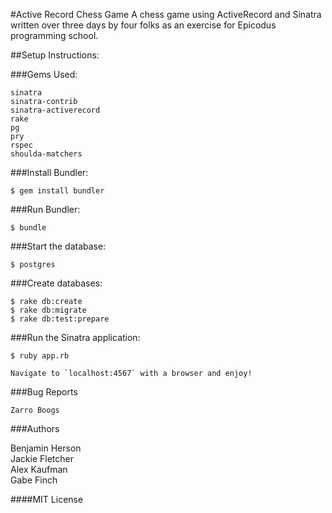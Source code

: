 #Active Record Chess Game
A chess game using ActiveRecord and Sinatra written over three days by four folks
as an exercise for Epicodus programming school.

##Setup Instructions:

###Gems Used:
```
sinatra
sinatra-contrib
sinatra-activerecord
rake
pg
pry
rspec
shoulda-matchers
```
###Install Bundler:
```
$ gem install bundler
```
###Run Bundler:
```
$ bundle
```
###Start the database:
```
$ postgres
```
###Create databases:
```
$ rake db:create
$ rake db:migrate
$ rake db:test:prepare
```
###Run the Sinatra application:
```
$ ruby app.rb

Navigate to `localhost:4567` with a browser and enjoy!
```
###Bug Reports
```
Zarro Boogs
```
###Authors

Benjamin Herson  
Jackie Fletcher  
Alex Kaufman  
Gabe Finch

####MIT License
